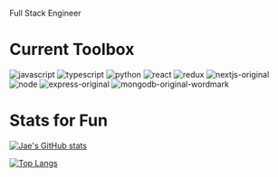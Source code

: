 Full Stack Engineer

# Current Toolbox
![javascript](https://user-images.githubusercontent.com/105343665/179728140-a3cbef1f-1c85-47c5-af4d-4e5a2ead2d04.png)
![typescript](https://user-images.githubusercontent.com/105343665/179728136-2f21adf4-2c32-4a35-9ddd-e96ebb85d029.png)
![python](https://user-images.githubusercontent.com/105343665/179728793-e766c3ed-6a0c-414f-aa95-a08f88af9c1b.png)
![react](https://user-images.githubusercontent.com/105343665/179728163-4edfd222-e201-46e7-afef-1258e1380f21.png)
![redux](https://user-images.githubusercontent.com/105343665/233004619-e05f9f90-c67f-4e05-a686-6b1a4a46259d.png)
![nextjs-original](https://user-images.githubusercontent.com/105343665/233004708-fe5ba0c6-c635-445e-9707-391864803ce5.png)
![node](https://user-images.githubusercontent.com/105343665/179728147-fe7c17e5-c4dc-4e46-88ab-8c7c1690ff93.png)
![express-original](https://user-images.githubusercontent.com/105343665/233004671-77b93d14-235e-4f62-b2c8-2890045f525d.png)
![mongodb-original-wordmark](https://user-images.githubusercontent.com/105343665/233004688-5ae23609-21b6-48ff-afbe-ac46d1b90f5d.png)


# Stats for Fun
[![Jae's GitHub stats](https://github-readme-stats.vercel.app/api?username=JaeGif&show_icons=true)](https://github.com/JaeGif/github-readme-stats)

[![Top Langs](https://github-readme-stats.vercel.app/api/top-langs/?username=JaeGif&layout=compact)](https://github.com/JaeGif/github-readme-stats)

